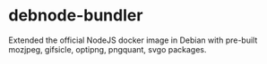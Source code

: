 # debnode-bundler
Extended the official NodeJS docker image in Debian with pre-built mozjpeg, gifsicle, optipng, pngquant, svgo packages.
